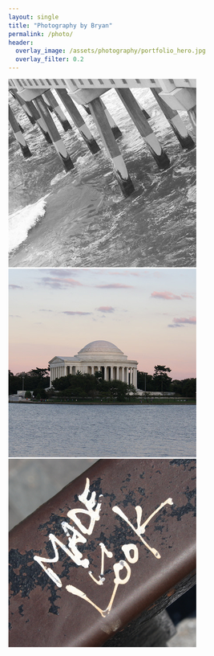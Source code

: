 ```yaml
---
layout: single
title: "Photography by Bryan"
permalink: /photo/
header:
  overlay_image: /assets/photography/portfolio_hero.jpg
  overlay_filter: 0.2
---
```


<div class="gallery">
  <img src="/assets/photography/photo1.jpg" alt="Interior detail">
  <img src="/assets/photography/photo2.jpg" alt="Urban landscape">
  <img src="/assets/photography/photo3.jpg" alt="Portrait">
</div>

